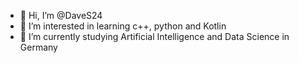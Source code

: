- 👋 Hi, I’m @DaveS24
- 👀 I’m interested in learning c++, python and Kotlin
- 🌱 I’m currently studying Artificial Intelligence and Data Science in Germany

<!---
DaveS24/DaveS24 is a ✨ special ✨ repository because its `README.md` (this file) appears on your GitHub profile.
You can click the Preview link to take a look at your changes.
--->
